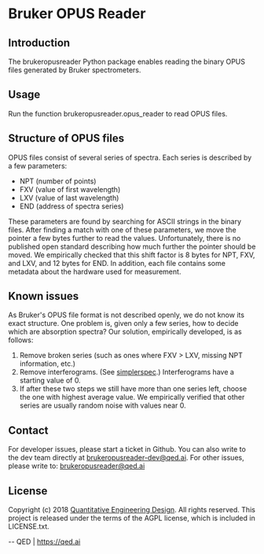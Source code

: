 # Bruker OPUS Reader

## Introduction
The brukeropusreader Python package enables reading the binary OPUS files generated by Bruker spectrometers.

## Usage
Run the function brukeropusreader.opus_reader to read OPUS files.

## Structure of OPUS files
OPUS files consist of several series of spectra. 
Each series is described by a few parameters: 

- NPT (number of points)
- FXV (value of first wavelength)
- LXV (value of last wavelength)
- END (address of spectra series)

These parameters are found by searching for ASCII strings in the binary files.
After finding a match with one of these parameters, we move the pointer a few bytes further to read the values.
Unfortunately, there is no published open standard describing how much further the pointer should be moved.
We empirically checked that this shift factor is 8 bytes for NPT, FXV, and LXV, and 12 bytes for END.
In addition, each file contains some metadata about the hardware used for measurement.

## Known issues
As Bruker's OPUS file format is not described openly, we do not know its exact structure.  One problem is, given only a few series, how to decide which are absorption spectra? Our solution, empirically developed, is as follows:

1. Remove broken series (such as ones where FXV > LXV, missing NPT information, etc.)
2. Remove interferograms. (See [simplerspec](https://github.com/philipp-baumann/simplerspec).) Interferograms have a starting value of 0.
3. If after these two steps we still have more than one series left, choose the one with highest average value. We empirically verified that other series are usually random noise with values near 0.

## Contact
For developer issues, please start a ticket in Github. 
You can also write to the dev team directly at brukeropusreader-dev@qed.ai. 
For other issues, please write to: brukeropusreader@qed.ai

## License
Copyright (c) 2018 [Quantitative Engineering Design](https://qed.ai). All rights reserved.
This project is released under the terms of the AGPL license, which is included in LICENSE.txt.

--
QED | https://qed.ai

